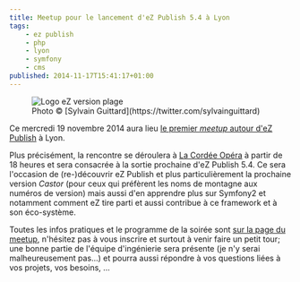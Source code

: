 ```yaml
---
title: Meetup pour le lancement d'eZ Publish 5.4 à Lyon
tags:
    - ez publish
    - php
    - lyon
    - symfony
    - cms
published: 2014-11-17T15:41:17+01:00
---
```


<figure class="object-center">
    <img src="/images/660x/ez-logo-beach.jpg" alt="Logo eZ version plage">
    <figcaption>Photo &copy; [Sylvain Guittard](https://twitter.com/sylvainguittard)</figcaption>
</figure>

Ce mercredi 19 novembre 2014 aura lieu [le premier *meetup* autour d'eZ
Publish](http://www.meetup.com/Lyon-eZ-Publish-Meetup/events/217802422/) à Lyon.

Plus précisément, la rencontre se déroulera à [La Cordée
Opéra](https://www.google.com/maps/place/4+Quai+Jean+Moulin,+69001+Lyon,+France/)
à partir de 18 heures et sera consacrée à la sortie prochaine d'eZ Publish 5.4.
Ce sera l'occasion de (re-)découvrir eZ Publish et plus particulièrement la
prochaine version *Castor* (pour ceux qui préfèrent les noms de montagne aux
numéros de version) mais aussi d'en apprendre plus sur Symfony2 et notamment
comment eZ tire parti et aussi contribue à ce framework et à son éco-système.

Toutes les infos pratiques et le programme de la soirée sont [sur la page du
meetup](http://www.meetup.com/Lyon-eZ-Publish-Meetup/events/217802422/),
n'hésitez pas à vous inscrire et surtout à venir faire un petit tour; une bonne
partie de l'équipe d'ingénierie sera présente (je n'y serai malheureusement
pas...) et pourra aussi répondre à vos questions liées à vos projets, vos
besoins, ...
